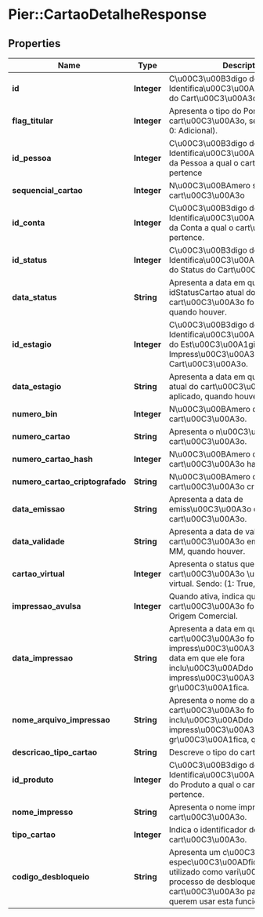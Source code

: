 # Pier::CartaoDetalheResponse

## Properties
Name | Type | Description | Notes
------------ | ------------- | ------------- | -------------
**id** | **Integer** | C\u00C3\u00B3digo de Identifica\u00C3\u00A7\u00C3\u00A3o do Cart\u00C3\u00A3o. | [optional] 
**flag_titular** | **Integer** | Apresenta o tipo do Portador do cart\u00C3\u00A3o, sendo: (1: Titular, 0: Adicional). | [optional] 
**id_pessoa** | **Integer** | C\u00C3\u00B3digo de Identifica\u00C3\u00A7\u00C3\u00A3o da Pessoa a qual o cart\u00C3\u00A3o pertence | [optional] 
**sequencial_cartao** | **Integer** | N\u00C3\u00BAmero sequencial do cart\u00C3\u00A3o | [optional] 
**id_conta** | **Integer** | C\u00C3\u00B3digo de Identifica\u00C3\u00A7\u00C3\u00A3o da Conta a qual o cart\u00C3\u00A3o pertence. | [optional] 
**id_status** | **Integer** | C\u00C3\u00B3digo de Identifica\u00C3\u00A7\u00C3\u00A3o do Status do Cart\u00C3\u00A3o. | [optional] 
**data_status** | **String** | Apresenta a data em que o idStatusCartao atual do cart\u00C3\u00A3o fora aplicado, quando houver. | [optional] 
**id_estagio** | **Integer** | C\u00C3\u00B3digo de Identifica\u00C3\u00A7\u00C3\u00A3o do Est\u00C3\u00A1gio de Impress\u00C3\u00A3o do Cart\u00C3\u00A3o. | [optional] 
**data_estagio** | **String** | Apresenta a data em que o idEstagio atual do cart\u00C3\u00A3o fora aplicado, quando houver. | [optional] 
**numero_bin** | **Integer** | N\u00C3\u00BAmero do bin do cart\u00C3\u00A3o. | [optional] 
**numero_cartao** | **String** | Apresenta o n\u00C3\u00BAmero do cart\u00C3\u00A3o. | [optional] 
**numero_cartao_hash** | **Integer** | N\u00C3\u00BAmero do cart\u00C3\u00A3o hash. | [optional] 
**numero_cartao_criptografado** | **String** | N\u00C3\u00BAmero do cart\u00C3\u00A3o criptografado. | [optional] 
**data_emissao** | **String** | Apresenta a data de emiss\u00C3\u00A3o do cart\u00C3\u00A3o. | [optional] 
**data_validade** | **String** | Apresenta a data de validade do cart\u00C3\u00A3o em formato yyyy-MM, quando houver. | [optional] 
**cartao_virtual** | **Integer** | Apresenta o status que informa se o cart\u00C3\u00A3o \u00C3\u00A9 virtual. Sendo: (1: True, 0: False). | [optional] 
**impressao_avulsa** | **Integer** | Quando ativa, indica que o cart\u00C3\u00A3o fora impresso na Origem Comercial. | [optional] 
**data_impressao** | **String** | Apresenta a data em que o cart\u00C3\u00A3o fora impresso, caso impress\u00C3\u00A3o em loja, ou a data em que ele fora inclu\u00C3\u00ADdo no arquivo para impress\u00C3\u00A3o via gr\u00C3\u00A1fica. | [optional] 
**nome_arquivo_impressao** | **String** | Apresenta o nome do arquivo onde o cart\u00C3\u00A3o fora inclu\u00C3\u00ADdo para impress\u00C3\u00A3o por uma gr\u00C3\u00A1fica, quando houver. | [optional] 
**descricao_tipo_cartao** | **String** | Descreve o tipo do cart\u00C3\u00A3o. | [optional] 
**id_produto** | **Integer** | C\u00C3\u00B3digo de Identifica\u00C3\u00A7\u00C3\u00A3o do Produto a qual o cart\u00C3\u00A3o pertence. | [optional] 
**nome_impresso** | **String** | Apresenta o nome impresso no cart\u00C3\u00A3o. | [optional] 
**tipo_cartao** | **Integer** | Indica o identificador do tipo do cart\u00C3\u00A3o. | [optional] 
**codigo_desbloqueio** | **String** | Apresenta um c\u00C3\u00B3digo espec\u00C3\u00ADfico para ser utilizado como vari\u00C3\u00A1vel no processo de desbloqueio do cart\u00C3\u00A3o para emissores que querem usar esta funcionalidade. | [optional] 


